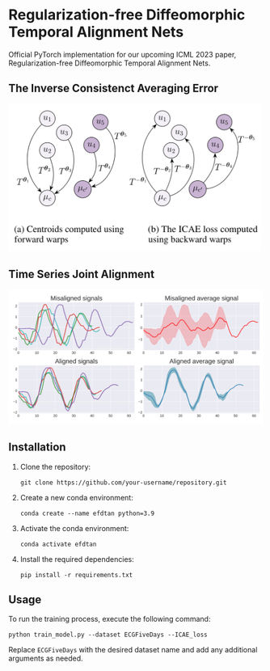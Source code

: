 # Regularization-free Diffeomorphic Temporal Alignment Nets
Official PyTorch implementation for our upcoming ICML 2023 paper, Regularization-free Diffeomorphic Temporal Alignment Nets.

## The Inverse Consistenct Averaging Error
<img src="images/ICAE.png" alt="ICAE loss illustration" width="500">

## Time Series Joint Alignment 
<img src="images/alignment_results.png" alt="Variable length time series joint alignment results" width="600">


## Installation

1. Clone the repository:

   ```shell
   git clone https://github.com/your-username/repository.git
   ```

2. Create a new conda environment:

   ```shell
   conda create --name efdtan python=3.9
   ```

3. Activate the conda environment:

   ```shell
   conda activate efdtan
   ```

4. Install the required dependencies:

   ```shell
   pip install -r requirements.txt
   ```

## Usage

To run the training process, execute the following command:

```shell
python train_model.py --dataset ECGFiveDays --ICAE_loss
```

Replace `ECGFiveDays` with the desired dataset name and add any additional arguments as needed.


